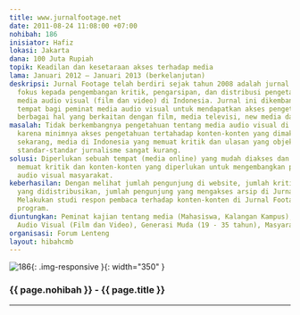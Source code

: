 ```yaml
---
title: www.jurnalfootage.net
date: 2011-08-24 11:08:00 +07:00
nohibah: 186
inisiator: Hafiz
lokasi: Jakarta
dana: 100 Juta Rupiah
topik: Keadilan dan kesetaraan akses terhadap media
lama: Januari 2012 – Januari 2013 (berkelanjutan)
deskripsi: Jurnal Footage telah berdiri sejak tahun 2008 adalah jurnal online yang
  fokus kepada pengembangan kritik, pengarsipan, dan distribusi pengetahuan tentang
  media audio visual (film dan video) di Indonesia. Jurnal ini dikembangkan sebagai
  tempat bagi peminat media audio visual untuk mendapatkan akses pengetahuan tentang
  berbagai hal yang berkaitan dengan film, media televisi, new media dan video.
masalah: Tidak berkembangnya pengetahuan tentang media audio visual di Indonesia,
  karena minimnya akses pengetahuan tertahadap konten-konten yang dimaksud. Hingga
  sekarang, media di Indonesia yang memuat kritik dan ulasan yang objektif dengan
  standar-standar jurnalisme sangat kurang.
solusi: Diperlukan sebuah tempat (media online) yang mudah diakses dan terbuka yang
  memuat kritik dan konten-konten yang diperlukan untuk mengembangkan pengetahuan
  audio visual masyarakat.
keberhasilan: Dengan melihat jumlah pengunjung di website, jumlah kritik dan tulisan
  yang didistribusikan, jumlah pengunjung yang mengakses arsip di Jurnal Footage.
  Melakukan studi respon pembaca terhadap konten-konten di Jurnal Footage di akhir
  program.
diuntungkan: Peminat kajian tentang media (Mahasiswa, Kalangan Kampus), Praktisi Media
  Audio Visual (Film dan Video), Generasi Muda (19 - 35 tahun), Masyarakat Umum.
organisasi: Forum Lenteng
layout: hibahcmb
---
```


![186](/static/img/hibahcmb/186.png){: .img-responsive }{: width="350" }

### {{ page.nohibah }} - {{ page.title }}

---
